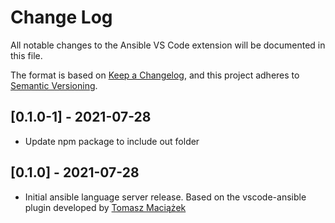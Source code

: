 <!-- markdownlint-disable no-duplicate-heading -->
# Change Log

All notable changes to the Ansible VS Code extension will be documented in this file.

The format is based on [Keep a Changelog](https://keepachangelog.com/en/1.0.0/),
and this project adheres to [Semantic Versioning](https://semver.org/spec/v2.0.0.html).

## [0.1.0-1] - 2021-07-28

- Update npm package to include out folder

## [0.1.0] - 2021-07-28

- Initial ansible language server release. Based on the vscode-ansible plugin
  developed by [Tomasz Maciążek](https://github.com/tomaciazek)
